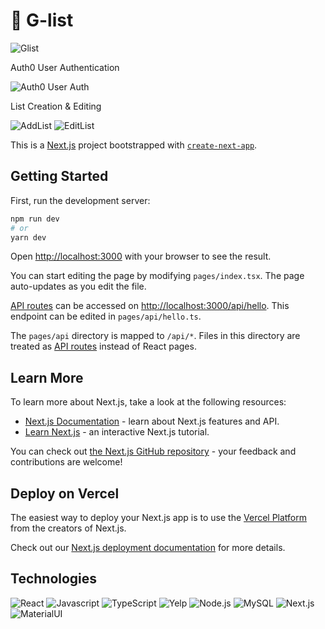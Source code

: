 # 📃 G-list 

![Glist](https://cdn.discordapp.com/attachments/938570207859970061/1042529323732701206/Klists.png)

Auth0 User Authentication

![Auth0 User Auth](https://cdn.discordapp.com/attachments/938570207859970061/1034302430717952093/glist_user_auth.gif)

List Creation & Editing

![AddList](https://cdn.discordapp.com/attachments/938570207859970061/1034302432181747742/glist_add_list.gif)
![EditList](https://cdn.discordapp.com/attachments/938570207859970061/1034302431753949224/glist_edit_list.gif)


This is a [Next.js](https://nextjs.org/) project bootstrapped with [`create-next-app`](https://github.com/vercel/next.js/tree/canary/packages/create-next-app).

## Getting Started

First, run the development server:

```bash
npm run dev
# or
yarn dev
```

Open [http://localhost:3000](http://localhost:3000) with your browser to see the result.

You can start editing the page by modifying `pages/index.tsx`. The page auto-updates as you edit the file.

[API routes](https://nextjs.org/docs/api-routes/introduction) can be accessed on [http://localhost:3000/api/hello](http://localhost:3000/api/hello). This endpoint can be edited in `pages/api/hello.ts`.

The `pages/api` directory is mapped to `/api/*`. Files in this directory are treated as [API routes](https://nextjs.org/docs/api-routes/introduction) instead of React pages.

## Learn More

To learn more about Next.js, take a look at the following resources:

- [Next.js Documentation](https://nextjs.org/docs) - learn about Next.js features and API.
- [Learn Next.js](https://nextjs.org/learn) - an interactive Next.js tutorial.

You can check out [the Next.js GitHub repository](https://github.com/vercel/next.js/) - your feedback and contributions are welcome!

## Deploy on Vercel

The easiest way to deploy your Next.js app is to use the [Vercel Platform](https://vercel.com/new?utm_medium=default-template&filter=next.js&utm_source=create-next-app&utm_campaign=create-next-app-readme) from the creators of Next.js.

Check out our [Next.js deployment documentation](https://nextjs.org/docs/deployment) for more details.

## Technologies
![React](https://img.shields.io/badge/react-%2320232a.svg?style=for-the-badge&logo=react&logoColor=%2361DAFB&labelColor=black)
![Javascript](https://img.shields.io/badge/-Javascript-F0DB4F?style=for-the-badge&labelColor=black&logo=javascript&logoColor=F0DB4F)
![TypeScript](https://img.shields.io/badge/-Typescript-007acc?style=for-the-badge&labelColor=black&logo=typescript&logoColor=007acc)
![Yelp](https://img.shields.io/badge/-YelpFusion-a10707?style=for-the-badge&labelColor=black&logo=yelp&logoColor=a10707)
![Node.js](https://img.shields.io/badge/-Nodejs-3C873A?style=for-the-badge&labelColor=black&logo=node.js&logoColor=3C873A)
![MySQL](https://img.shields.io/badge/-MySQL-white?style=for-the-badge&labelColor=black&logo=mysql&logoColor=white)
![Next.js](https://img.shields.io/badge/-NextJS-62cfc9?style=for-the-badge&labelColor=black&logo=next.js&logoColor=white)
![MaterialUI](https://img.shields.io/badge/-MaterialUI-blue?style=for-the-badge&labelColor=black&logo=MaterialUI.svg&logoColor=white)


